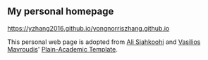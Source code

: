 ## My personal homepage
https://yzhang2016.github.io/yongnorriszhang.github.io


This personal web page is adopted from [Ali Siahkoohi](https://github.com/alisiahkoohi/alisiahkoohi.github.io) and [Vasilios Mavroudis](https://mavroud.is/)' [Plain-Academic Template](https://github.com/mavroudisv/plain-academic).

